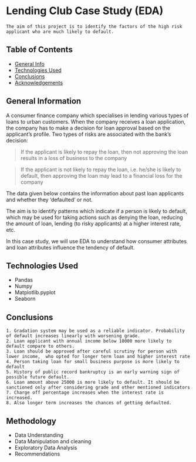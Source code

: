 # Lending Club Case Study (EDA)
    The aim of this project is to identify the factors of the high risk applicant who are much likely to default.


## Table of Contents
* [General Info](#general-information)
* [Technologies Used](#technologies-used)
* [Conclusions](#conclusions)
* [Acknowledgements](#acknowledgements)


## General Information
   A consumer finance company which specialises in lending various types of loans to urban customers. When the company receives a loan application, the company has to make a decision for loan approval based on the applicant’s profile. Two types of risks are associated with the bank’s decision:

> If the applicant is likely to repay the loan, then not approving the loan results in a loss of business to the company

> If the applicant is not likely to repay the loan, i.e. he/she is likely to default, then approving the loan may lead to a financial loss for the company

 
  The data given below contains the information about past loan applicants and whether they ‘defaulted’ or not. 
    
   The aim is to identify patterns which indicate if a person is likely to default, which may be used for taking actions such as denying the loan, reducing the amount of loan, lending (to risky applicants) at a higher interest rate, etc.

 
   In this case study, we will use EDA to understand how consumer attributes and loan attributes influence the tendency of default.
   

## Technologies Used
- Pandas
- Numpy
- Matplotlib.pyplot
- Seaborn

## Conclusions
    1. Gradation system may be used as a reliable indicator. Probability of default increases linearly with worsening grade.
    2. Loan applicant with annual income below 10000 more likely to default compare to others.
    3. Loan should be approved after careful scrutiny for person with lower income,  who opted for longer term loan and higher interest rate
    4. Person taking loan for small business purpose is more likely to default
    5. History of public record bankruptcy is an early warning sign of possible future default.
    6. Loan amount above 25000 is more likely to default. It should be sanctioned only after considering grade and other mentioned indicators
    7. Charge off percentage increases when the interest rate is increased.
    8. Also longer term increases the chances of getting defaulted.

## Methodology 

- Data Understanding
- Data Manipulation and cleaning
- Exploratory Data Analysis
- Recommendations

